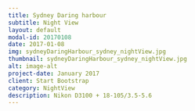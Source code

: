```yaml
---
title: Sydney Daring harbour
subtitle: Night View
layout: default
modal-id: 20170108
date: 2017-01-08
img: sydneyDaringHarbour_sydney_nightView.jpg
thumbnail: sydneyDaringHarbour_sydney_nightView.jpg
alt: image-alt
project-date: January 2017
client: Start Bootstrap
category: NightView
description: Nikon D3100 + 18-105/3.5-5.6
---
```


